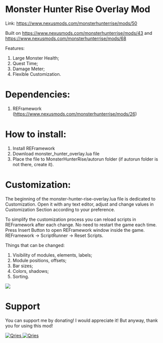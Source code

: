 # Monster Hunter Rise Overlay Mod
Link: https://www.nexusmods.com/monsterhunterrise/mods/50

Built on https://www.nexusmods.com/monsterhunterrise/mods/43 and https://www.nexusmods.com/monsterhunterrise/mods/68

Features:
1) Large Monster Health;
2) Quest Time;
3) Damage Meter;
4) Flexible Customization.

# Dependencies:
1) REFramework (https://www.nexusmods.com/monsterhunterrise/mods/26)

# How to install:
1) Install REFramework
2) Download monster_hunter_overlay.lua file
3) Place the file to MonsterHunterRise/autorun folder (if autorun folder is not there, create it).

# Customization:
The beginning of the monster-hunter-rise-overlay.lua file is dedicated to Customization. Open it with any text editor, adjust and change values in Customization Section according to your preference.

To simplify the customization process you can reload scripts in REFramework after each change. No need to restart the game each time. Press Insert Button to open REFramework window inside the game.
REFramework -> ScriptRunner -> Reset Scripts.

Things that can be changed:

1) Visibility of modules, elements, labels;
2) Module positions, offsets;
3) Bar sizes;
4) Colors, shadows;
5) Sorting.

<img src="https://i.imgur.com/zgPlLqY.png" />

# Support

You can support me by donating! I would appreciate it! But anyway, thank you for using this mod!

 <a href="https://streamelements.com/greencomfytea/tip">
  <img alt="Qries" src="https://panels-images.twitch.tv/panel-48897356-image-c6155d48-b689-4240-875c-f3141355cb56">
</a>
<a href="https://ko-fi.com/greencomfytea">
  <img alt="Qries" src="https://panels-images.twitch.tv/panel-48897356-image-c2fcf835-87e4-408e-81e8-790789c7acbc">
</a>

